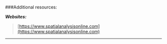 ###Additional resources:  

*__Websites:__*  

>  [https://www.spatialanalysisonline.com](https://www.spatialanalysisonline.com)

---